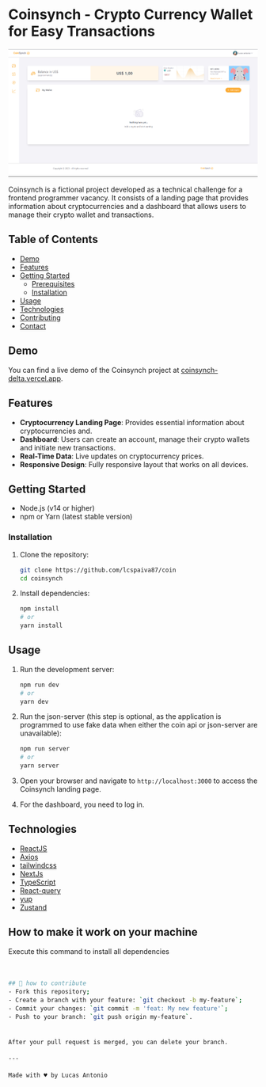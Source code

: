 # Coinsynch - Crypto Currency Wallet for Easy Transactions
![coinsynch](https://github.com/lcspaiva87/coin/blob/master/public/project.png)

Coinsynch is a fictional project developed as a technical challenge for a frontend programmer vacancy. It consists of a landing page that provides information about cryptocurrencies and a dashboard that allows users to manage their crypto wallet and transactions.

## Table of Contents
- [Demo](#demo)
- [Features](#features)
- [Getting Started](#getting-started)
  - [Prerequisites](#prerequisites)
  - [Installation](#installation)
- [Usage](#usage)
- [Technologies](#technologies)
- [Contributing](#contributing)
- [Contact](#contact)
## Demo

You can find a live demo of the Coinsynch project at [coinsynch-delta.vercel.app](https://coin-rosy-three.vercel.app/).

## Features

- **Cryptocurrency Landing Page**: Provides essential information about cryptocurrencies and.
- **Dashboard**: Users can create an account, manage their crypto wallets and initiate new transactions.
- **Real-Time Data**: Live updates on cryptocurrency prices.
- **Responsive Design**: Fully responsive layout that works on all devices.

## Getting Started

- Node.js (v14 or higher)
- npm or Yarn (latest stable version)

### Installation

1. Clone the repository:
   ```bash
   git clone https://github.com/lcspaiva87/coin
   cd coinsynch
   ```

2. Install dependencies:
   ```bash
   npm install
   # or
   yarn install
   ```

## Usage

1. Run the development server:
   ```bash
   npm run dev
   # or
   yarn dev
   ```
2. Run the json-server (this step is optional, as the application is programmed to use fake data when either the coin api or json-server are unavailable):
   ```bash
   npm run server
   # or
   yarn server
   ```
3. Open your browser and navigate to `http://localhost:3000` to access the Coinsynch landing page.

4. For the dashboard, you need to log in.

## Technologies


- [ReactJS](https://reactjs.org)
- [Axios](https://github.com/axios/axios)
- [tailwindcss](https://tailwindcss.com/)
- [NextJs](https://nextjs.org/)
- [TypeScript](https://www.typescriptlang.org/)
- [React-query](https://tanstack.com/query/v3/)
- [yup](https://github.com/jquense/yup)
- [Zustand](https://github.com/pmndrs/zustand)

## How to make it work on your machine
Execute this command to install all dependencies
```sh


## 🤔 how to contribute
- Fork this repository;
- Create a branch with your feature: `git checkout -b my-feature`;
- Commit your changes: `git commit -m 'feat: My new feature'`;
- Push to your branch: `git push origin my-feature`.


After your pull request is merged, you can delete your branch.

---

Made with ♥ by Lucas Antonio
```


